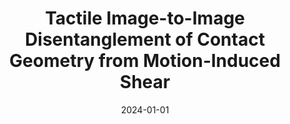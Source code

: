 ---
title: "Tactile Image-to-Image Disentanglement of Contact Geometry from Motion-Induced Shear"
collection: publications
category: manuscripts
permalink: /publication/2024-01-01-tactile-image
excerpt: 'This paper is about disentangling contact geometry from motion-induced shear in tactile images.'
date: 2024-01-01
venue: 'Conference on Robot Learning (CoRL)'
paperurl: 'http://academicpages.github.io/files/tactile_image_2024.pdf'
citation: 'Gupta AK, Aitchison L, Lepora NF. (2024). &quot;Tactile Image-to-Image Disentanglement of Contact Geometry from Motion-Induced Shear.&quot; <i>Conference on Robot Learning (CoRL)</i>.'
--- 